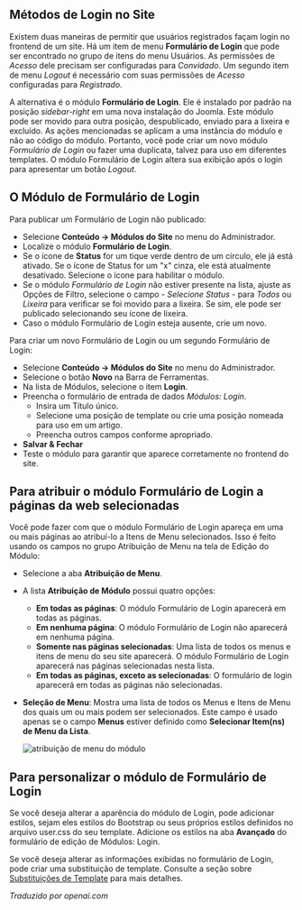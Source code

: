 <!-- Filename: Enabling_the_Login_Form_module / Display title: Formulário de Login   -->

## Métodos de Login no Site

Existem duas maneiras de permitir que usuários registrados façam login no frontend de um site. Há um item de menu **Formulário de Login** que pode ser encontrado no grupo de itens do menu Usuários. As permissões de *Acesso* dele precisam ser configuradas para *Convidado*. Um segundo item de menu *Logout* é necessário com suas permissões de *Acesso* configuradas para *Registrado*.

A alternativa é o módulo **Formulário de Login**. Ele é instalado por padrão na posição *sidebar-right* em uma nova instalação do Joomla. Este módulo pode ser movido para outra posição, despublicado, enviado para a lixeira e excluído. As ações mencionadas se aplicam a uma instância do módulo e não ao código do módulo. Portanto, você pode criar um novo módulo *Formulário de Login* ou fazer uma duplicata, talvez para uso em diferentes templates. O módulo Formulário de Login altera sua exibição após o login para apresentar um botão *Logout*.  

## O Módulo de Formulário de Login

Para publicar um Formulário de Login não publicado:

* Selecione **Conteúdo → Módulos do Site** no menu do Administrador.
* Localize o módulo **Formulário de Login**.
* Se o ícone de **Status** for um tique verde dentro de um círculo, ele já está ativado. Se o ícone de Status for um "x" cinza, ele está atualmente desativado. Selecione o ícone para habilitar o módulo.
* Se o módulo *Formulário de Login* não estiver presente na lista, ajuste as Opções de Filtro, selecione o campo - *Selecione Status* - para *Todos* ou *Lixeira* para verificar se foi movido para a lixeira. Se sim, ele pode ser publicado selecionando seu ícone de lixeira.
* Caso o módulo Formulário de Login esteja ausente, crie um novo.

Para criar um novo Formulário de Login ou um segundo Formulário de Login:

* Selecione **Conteúdo → Módulos do Site** no menu do Administrador.
* Selecione o botão **Novo** na Barra de Ferramentas.
* Na lista de Módulos, selecione o item **Login**.
* Preencha o formulário de entrada de dados *Módulos: Login*.
  - Insira um Título único.
  - Selecione uma posição de template ou crie uma posição nomeada para uso em um artigo.
  - Preencha outros campos conforme apropriado.
* **Salvar & Fechar**
* Teste o módulo para garantir que aparece corretamente no frontend do site.

## Para atribuir o módulo Formulário de Login a páginas da web selecionadas

Você pode fazer com que o módulo Formulário de Login apareça em uma ou mais páginas ao atribuí-lo a Itens de Menu selecionados. Isso é feito usando os campos no grupo Atribuição de Menu na tela de Edição do Módulo:

- Selecione a aba **Atribuição de Menu**.
- A lista **Atribuição de Módulo** possui quatro opções:
  - **Em todas as páginas**: O módulo Formulário de Login aparecerá em todas as páginas.
  - **Em nenhuma página**: O módulo Formulário de Login não aparecerá em nenhuma página.
  - **Somente nas páginas selecionadas**: Uma lista de todos os menus e itens de menu do seu site aparecerá. O módulo Formulário de Login aparecerá nas páginas selecionadas nesta lista.
  - **Em todas as páginas, exceto as selecionadas**: O formulário de login aparecerá em todas as páginas não selecionadas.
- **Seleção de Menu**: Mostra uma lista de todos os Menus e Itens de Menu dos quais um ou mais podem ser selecionados. Este campo é usado apenas se o campo **Menus** estiver definido como **Selecionar Item(ns) de Menu da Lista**.

  ![atribuição de menu do módulo](../../../en/images/modules/modules-login-menu-assignment.png)

## Para personalizar o módulo de Formulário de Login

Se você deseja alterar a aparência do módulo de Login, pode adicionar estilos, sejam eles estilos do Bootstrap ou seus próprios estilos definidos no arquivo user.css do seu template. Adicione os estilos na aba **Avançado** do formulário de edição de Módulos: Login.

Se você deseja alterar as informações exibidas no formulário de Login, pode criar uma substituição de template. Consulte a seção sobre [Substituições de Template](jdocmanual?article=user/templates/template-overrides) para mais detalhes.

*Traduzido por openai.com*

